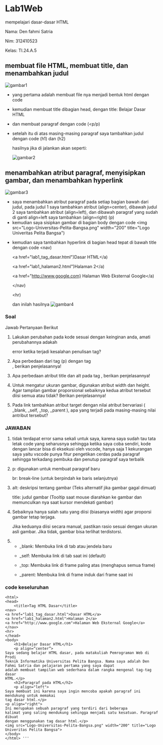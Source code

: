 # Lab1Web
mempelajari dasar-dasar HTML <p>
Nama: Den fahmi Satria <p>
Nim: 312410523 <p>
Kelas: TI.24.A.5 <p>
## membuat file HTML, membuat title, dan menambahkan judul
![gambar1](m1.PNG) 
- yang pertama adalah membuat file nya menjadi bentuk html dengan code <!doctype html> <p>
- kemudian membuat title dibagian head, dengan title: Belajar Dasar HTML <p>
- dan membuat paragraf dengan code (<p/p) <p>
- setelah itu di atas masing-masing paragraf saya tambahkan judul dengan code (h1) dan (h2) <p>
  hasilnya jika di jalankan akan seperti: <p>
![gambar2](n1.PNG)
## menambahkan atribut paragraf, menyisipkan gambar, dan menambahkan hyperlink
![gambar3](m3.PNG) 
- saya menambahkan atribut paragraf pada setiap bagian bawah dari judul, pada judul 1 saya tambahkan atribut (align=center), dibawah judul 2 saya tambahkan atribut (align=left), dan dibawah paragraf yang sudah di ganti align=left saya tambahkan (align=right) (p)
- kemudian saya sisipkan gambar di bagian body dengan code <img src="Logo-Universitas-Pelita-Bangsa.png" width="200" title="Logo Univeritas Pelita Bangsa") <p>
- kemudian saya tambahkan hyperlink di bagian head tepat di bawah title dengan code
<nav) <p>
<a href="lab1_tag_dasar.html")Dasar HTML</a) <p>
<a href="lab1_halaman2.html")Halaman 2</a) <p>
<a href="http://www.google.com} Halaman Web Eksternal Google</a) <p>
</nav) <p>
<hr) <p>
dan inilah hasilnya
![gambar4](n3.PNG)
### Soal
Jawab Pertanyaan Berikut <p>
1. Lakukan perubahan pada kode sesuai dengan keinginan anda, amati perubahannya adakah <p>
error ketika terjadi kesalahan penulisan tag? <p>
2. Apa perbedaan dari tag (p) dengan tag <br>, berikan penjelasannya! <p>
3. Apa perbedaan atribut title dan alt pada tag <img>, berikan penjelasannya! <p>
4. Untuk mengatur ukuran gambar, digunakan atribut width dan height. Agar tampilan gambar
proporsional sebaiknya kedua atribut tersebut diisi semua atau tidak? Berikan penjelasannya! <p>
5. Pada link tambahkan atribut target dengan nilai atribut bervariasi ( _blank, _self, _top,
_parent ), apa yang terjadi pada masing-masing nilai antribut tersebut? <p>

### JAWABAN
1. tidak terdapat error sama sekali untuk saya, karena saya sudah tau tata letak code yang seharusnya sehingga ketika saya coba sendiri, kode dengan lancar bisa di eksekusi oleh vscode, hanya saja 1 kekurangan saya yaitu vscode punya fitur pengetikan cerdas pada paragraf sehingga terkadang pembuka dan penutup paragraf saya terbalik <p>
2. p:  digunakan untuk membuat paragraf baru <p>
   br: break-line (untuk berpindah ke baris selanjutnya) <p>
3. alt: deskripsi tentang gambar (Teks alternatif jika gambar gagal dimuat) <p>
   title: judul gambar (Tooltip saat mouse diarahkan ke gambar dan memunculkan nya saat kursor mendekati gambar) <p>
4. Sebaiknya hanya salah satu yang diisi (biasanya width) agar proporsi gambar tetap terjaga. <p>
Jika keduanya diisi secara manual, pastikan rasio sesuai dengan ukuran asli gambar. Jika tidak, gambar bisa terlihat terdistorsi. <p>
5. - _blank: Membuka link di tab atau jendela baru <p>
   - _self: Membuka link di tab saat ini (default) <p>
   - _top: Membuka link di frame paling atas (menghapus semua frame) <p>
   - _parent: Membuka link di frame induk dari frame saat ini <p>
### code keseluruhan
``` <!doctype html>
<html>
<head>
    <title>Tag HTML Dasar</title>
<nav>
<a href="lab1_tag_dasar.html">Dasar HTML</a>
<a href="lab1_halaman2.html">Halaman 2</a>
<a href="http://www.google.com">Halaman Web Eksternal Google</a>
</nav>
<hr>
</head>
<body>
    <h1>Belajar Dasar HTML</h1>
    <p align=”center”>
Saya sedang belajar HTML dasar, pada matakuliah Pemrograman Web di Prodi
Teknik Informatika Universitas Pelita Bangsa. Nama saya adalah Den Fahmi Satria dan pelajaran pertama yang saya dapat
adalah membuat tampilan web sederhana dalam rangka mengenal tag-tag dasar
HTML.</p>
    <h2>Paragraf pada HTML</h2>
    <p align="left">
Saya membuat ini karena saya ingin mencoba apakah paragraf ini mendukung untuk memakai
tag dasar html.</p>
<p align="right">
Ini merupakan sebuah paragraf yang terdiri dari beberapa
kalimat yang saling mendukung sehingga menjadi satu kesatuan. Paragraf dibuat
dengan menggunakan tag dasar html.</p>
<img src="Logo-Universitas-Pelita-Bangsa.png" width="200" title="Logo Univeritas Pelita Bangsa">
</body>
</html> '''
